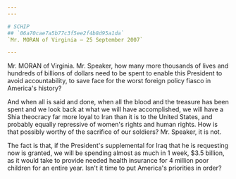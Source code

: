```yaml
---
---

# SCHIP
## `06a70cae7a5b77c3f5ee2f4b8d95a1da`
`Mr. MORAN of Virginia — 25 September 2007`

---
```



Mr. MORAN of Virginia. Mr. Speaker, how many more thousands of lives 
and hundreds of billions of dollars need to be spent to enable this 
President to avoid accountability, to save face for the worst foreign 
policy fiasco in America's history?

And when all is said and done, when all the blood and the treasure 
has been spent and we look back at what we will have accomplished, we 
will have a Shia theocracy far more loyal to Iran than it is to the 
United States, and probably equally repressive of women's rights and 
human rights. How is that possibly worthy of the sacrifice of our 
soldiers? Mr. Speaker, it is not.

The fact is that, if the President's supplemental for Iraq that he is 
requesting now is granted, we will be spending almost as much in 1 
week, $3.5 billion, as it would take to provide needed health insurance 
for 4 million poor children for an entire year. Isn't it time to put 
America's priorities in order?
